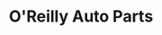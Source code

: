 ---
title: "O'Reilly Auto Parts"
url: /merrillville/oreilly-auto-parts-broadway/
shop: car parts
---